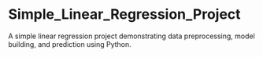 # Simple_Linear_Regression_Project
A simple linear regression project demonstrating data preprocessing, model building, and prediction using Python.
